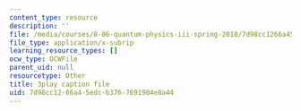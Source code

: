 ```yaml
---
content_type: resource
description: ''
file: /media/courses/8-06-quantum-physics-iii-spring-2018/7d98cc1266a45edcb3767691904e0a44_6CeljmHgd0w.vtt
file_type: application/x-subrip
learning_resource_types: []
ocw_type: OCWFile
parent_uid: null
resourcetype: Other
title: 3play caption file
uid: 7d98cc12-66a4-5edc-b376-7691904e0a44
---
```

